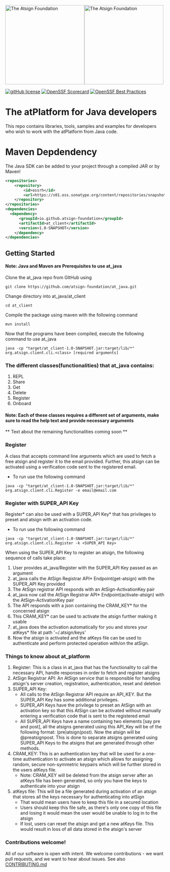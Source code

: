 <a href="https://atsign.com#gh-light-mode-only"><img width=250px src="https://atsign.com/wp-content/uploads/2022/05/atsign-logo-horizontal-color2022.svg#gh-light-mode-only" alt="The Atsign Foundation"></a><a href="https://atsign.com#gh-dark-mode-only"><img width=250px src="https://atsign.com/wp-content/uploads/2023/08/atsign-logo-horizontal-reverse2022-Color.svg#gh-dark-mode-only" alt="The Atsign Foundation"></a>

[![gitHub license](https://img.shields.io/badge/license-BSD3-blue.svg)](./LICENSE)
[![OpenSSF Scorecard](https://api.securityscorecards.dev/projects/github.com/atsign-foundation/at_java/badge)](https://api.securityscorecards.dev/projects/github.com/atsign-foundation/at_java)
[![OpenSSF Best Practices](https://www.bestpractices.dev/projects/8116/badge)](https://www.bestpractices.dev/projects/8116)

# The atPlatform for Java developers

This repo contains libraries, tools, samples and examples for developers who wish
to work with the atPlatform from Java code.

# Maven Depdendency

The Java SDK can be added to your project through a compiled JAR or by Maven!

```xml
<repositories>
    <repository>
        <id>ossrh</id>
        <url>https://s01.oss.sonatype.org/content/repositories/snapshots</url>
    </repository>
</repositories>
<dependencies>
  <dependency>
      <groupId>io.github.atsign-foundation</groupId>
      <artifactId>at_client</artifactId>
      <version>1.0-SNAPSHOT</version>
    </dependency>
</dependencies>
```

## Getting Started
#### Note: Java and Maven are Prerequisites to use at_java

Clone the at_java repo from GItHub using

```shell
git clone https://github.com/atsign-foundation/at_java.git
```
Change directory into at_java/at_client

```shell
cd at_client
```

Compile the package using maven with the following command

```shell
mvn install
```

Now that the programs have been compiled, execute the following command to use at_java

```shell
java -cp "target/at_client-1.0-SNAPSHOT.jar:target/lib/*" org.atsign.client.cli.<class> [required arguments]
```

### The different classes(functionalities) that at_java contains:
1) REPL
2) Share
3) Get
4) Delete
5) Register
6) Onboard

#### Note: Each of these classes requires a different set of arguments, make sure to read the help text and provide necessary arguments
** Text about the remaining functionalities coming soon **
### Register
A class that accepts command line arguments which are used to fetch a free atsign and register it to the email provided.
Further, this atsign can be activated using a verification code sent to the registered email.
* To run use the following command
```shell
java -cp "target/at_client-1.0-SNAPSHOT.jar:target/lib/*" org.atsign.client.cli.Register -e email@email.com
```

### Register with SUPER_API Key
Register* can also be used with a SUPER_API Key* that has privileges to preset and atsign with an activation code. 

* To run use the following command
```shell
java -cp "target/at_client-1.0-SNAPSHOT.jar:target/lib/*" org.atsign.client.cli.Register -k <SUPER_API Key>
```

When using the SUPER_API Key to register an atsign, the following sequence of calls take place:
1) User provides at_java/Register with the SUPER_API Key passed as an argument
2) at_java calls the AtSign Registrar API* Endpoint(get-atsign) with the SUPER_API Key provided
3) The AtSign registrar API responds with an AtSign-ActivationKey pair
4) at_java now call the AtSign Registrar API* Endpoint(activate-atsign) with the AtSign-ActivationKey pair
5) The API responds with a json containing the CRAM_KEY* for the concerned atsign
6) This CRAM_KEY* can be used to activate the atsign further making it usable
7) at_java does the activation automatically for you and stores your atKeys* file at path '~/.atsign/keys'
8) Now the atsign is activated and the atKeys file can be used to authenticate and perform protected operation with/on the atSign.

### Things to know about at_platform
1) Register: This is a class in at_java that has the functionality to call the necessary API, handle responses in order to fetch and register atsigns
2) AtSign Registrar API: An AtSign service that is responsible for handling atsign's server creation, registration, authentication, reset and deletion
3) SUPER_API Key: 
   - All calls to the AtSign Registrar API require an API_KEY. But the SUPER_API Key has some additional privileges.
   - SUPER_API Keys have the privilege to preset an AtSign with an activation key so that this AtSign can be activated 
   without manually entering a verification code that is sent to the registered email
   - All SUPER_API Keys have a name containing two elements [say pre and post], all the atsigns generated using this 
   API_Key will be of the following format: (pre)atsign(post). Now the atsign will be @preatsignpost. 
   This is done to separate atsigns generated using SUPER_API Keys to the atsigns that are generated through other methods.
4) CRAM_KEY: This is an authentication key that will be used for a one-time authentication to activate an atsign which allows for assigning random, secure non-symmetric keypairs which will be further stored in the users atKeys file.
    * Note: CRAM_KEY will be deleted from the atsign server after an atKeys file has been generated, so only you have the keys to authenticate into your atsign
5) atKeys file: This will be a file generated during activation of an atsign that stores all the keys necessary for authenticating into atSign
    * That would mean users have to keep this file in a secured location
    * Users should keep this file safe, as there's only one copy of this file and losing it would mean the user would be unable to log in to the atsign
    * If lost, users can reset the atsign and get a new atKeys file. This would result in loss of all data stored in the atsign's server


### Contributions welcome!

All of our software is open with intent. We welcome contributions - we want pull requests, and we want
to hear about issues. See also [CONTRIBUTING.md](CONTRIBUTING.md)
